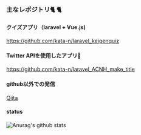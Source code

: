 ### 主なレポジトリ:cat2: :cat2:

#### クイズアプリ（laravel + Vue.js)

https://github.com/kata-n/laravel_keigenquiz

#### Twitter APIを使用したアプリ:deciduous_tree:

https://github.com/kata-n/laravel_ACNH_make_title

#### github以外での発信

<a href="https://qiita.com/kata-n" target=”_blank”>Qiita</a>

#### status
![Anurag's github stats](https://github-readme-stats.vercel.app/api?username=kata-n)
